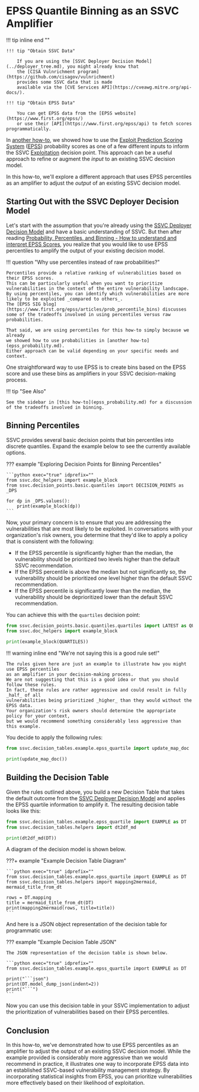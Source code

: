 # EPSS Quantile Binning as an SSVC Amplifier

!!! tip inline end ""

    !!! tip "Obtain SSVC Data"

        If you are using the [SSVC Deployer Decision Model](../deployer_tree.md), you might already know that
        the [CISA Vulnrichment program](https://github.com/cisagov/vulnrichment)
        provides some SSVC data that is made 
        available via the [CVE Services API](https://cveawg.mitre.org/api-docs/).

    !!! tip "Obtain EPSS Data"

        You can get EPSS data from the [EPSS website](https://www.first.org/epss/)
        or use their [API](https://www.first.org/epss/api) to fetch scores programmatically.

In [another how-to](epss_probability.md), we showed how to use the [Exploit Prediction Scoring System](https://www.first.org/epss/)
([EPSS](https://www.first.org/epss))
probability scores as one of a few different inputs to inform the
SSVC [Exploitation](../../reference/decision_points/exploitation.md) decision point.
This approach can be a useful approach to refine or augment the *input* to an existing SSVC decision model.

In this how-to, we'll explore a different approach that uses EPSS percentiles
as an amplifier to adjust the *output* of an existing SSVC decision model.

## Starting Out with the SSVC Deployer Decision Model

Let's start with the assumption that you're already using the
[SSVC Deployer Decision Model](../deployer_tree.md) and have a basic understanding of SSVC.
But then after reading
[Probability, Percentiles, and Binning - How to understand and interpret EPSS Scores](https://www.first.org/epss/articles/prob_percentile_bins),
you realize that you would like to use EPSS percentiles to amplify the output of your existing decision model.

!!! question "Why use percentiles instead of raw probabilities?"

    Percentiles provide a relative ranking of vulnerabilities based on their EPSS scores.
    This can be particularly useful when you want to prioritize vulnerabilities in the context of the entire vulnerability landscape.
    By using percentiles, you can identify which vulnerabilities are more likely to be exploited _compared to others_.
    The [EPSS SIG blog](https://www.first.org/epss/articles/prob_percentile_bins) discusses some of the tradeoffs involved in using percentiles versus raw probabilities.

    That said, we are using percentiles for this how-to simply because we already
    we showed how to use probabilities in [another how-to](epss_probability.md).
    Either approach can be valid depending on your specific needs and context.

One straightforward way to use EPSS is to create bins based on the EPSS score
and use these bins as amplifiers in your SSVC decision-making process.

!!! tip "See Also"

    See the sidebar in [this how-to](epss_probability.md) for a discussion of the tradeoffs involved in binning.

## Binning Percentiles

SSVC provides several basic decision points that bin percentiles into discrete quantiles.
Expand the example below to see the currently available options.

??? example "Exploring Decision Points for Binning Percentiles"

    ```python exec="true" idprefix=""
    from ssvc.doc_helpers import example_block
    from ssvc.decision_points.basic.quantiles import DECISION_POINTS as _DPS
    
    for dp in _DPS.values():
        print(example_block(dp))
    ```

Now, your primary concern is to ensure that you are addressing the
vulnerabilities that are most likely to be exploited.
In conversations with your organization's risk owners, you determine that
they'd like to apply a policy that is consistent with the following:

- If the EPSS percentile is significantly higher than the median, the vulnerability
  should be prioritized two levels higher than the default SSVC recommendation.
- If the EPSS percentile is above the median but not significantly so, the vulnerability
  should be prioritized one level higher than the default SSVC recommendation.
- If the EPSS percentile is significantly lower than the median, the vulnerability
  should be deprioritized lower than the default SSVC recommendation.

You can achieve this with the `quartiles` decision point:

```python exec="true" idprefix=""
from ssvc.decision_points.basic.quantiles.quartiles import LATEST as QUARTILES
from ssvc.doc_helpers import example_block

print(example_block(QUARTILES))
```

!!! warning inline end "We're not saying this is a good rule set!"

    The rules given here are just an example to illustrate how you might use EPSS percentiles
    as an amplifier in your decision-making process.
    We are not suggesting that this is a good idea or that you should follow these rules.
    In fact, these rules are rather aggressive and could result in fully _half_ of all
    vulnerabilities being prioritized _higher_ than they would without the EPSS data.
    Your organization's risk owners should determine the appropriate policy for your context,
    but we would recommend something considerably less aggressive than this example.

You decide to apply the following rules:

```python exec="true" idprefix=""
from ssvc.decision_tables.example.epss_quartile import update_map_doc

print(update_map_doc())
```

## Building the Decision Table  

Given the rules outlined above, you build a new Decision Table that takes the
default outcome from the
[SSVC Deployer Decision Model](../deployer_tree.md) and applies the EPSS quartile
information to amplify it. The resulting decision table looks like this:

```python exec="true" idprefix=""
from ssvc.decision_tables.example.epss_quartile import EXAMPLE as DT
from ssvc.decision_tables.helpers import dt2df_md

print(dt2df_md(DT))
```

A diagram of the decision model is shown below.

???+ example "Example Decision Table Diagram"

    ```python exec="true" idprefix=""
    from ssvc.decision_tables.example.epss_quartile import EXAMPLE as DT
    from ssvc.decision_tables.helpers import mapping2mermaid, mermaid_title_from_dt
    
    rows = DT.mapping
    title = mermaid_title_from_dt(DT)
    print(mapping2mermaid(rows, title=title))
    ```

And here is a JSON object representation of the decision table for programmatic use:

??? example "Example Decision Table JSON"

    The JSON representation of the decision table is shown below.

    ```python exec="true" idprefix=""
    from ssvc.decision_tables.example.epss_quartile import EXAMPLE as DT

    print("```json")
    print(DT.model_dump_json(indent=2))
    print("```")
    ```

Now you can use this decision table in your SSVC implementation to adjust
the prioritization of vulnerabilities based on their EPSS percentiles.

## Conclusion

In this how-to, we've demonstrated how to use EPSS percentiles as an amplifier
to adjust the output of an existing SSVC decision model.
While the example provided is considerably more aggressive than we would recommend
in practice, it illustrates one way to incorporate EPSS data into an established SSVC-based
vulnerability management strategy.
By incorporating statistical insights from EPSS, you can prioritize
vulnerabilities more effectively based on their likelihood of exploitation.
